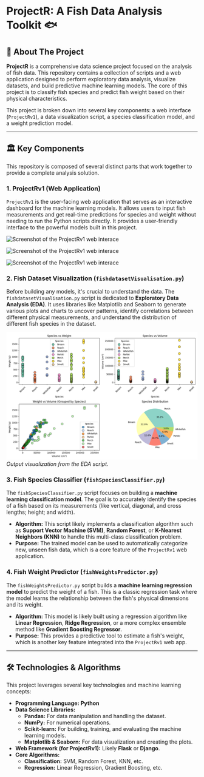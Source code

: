 # ProjectR: A Fish Data Analysis Toolkit 🐟

## 📖 About The Project

**ProjectR** is a comprehensive data science project focused on the analysis of fish data. This repository contains a collection of scripts and a web application designed to perform exploratory data analysis, visualize datasets, and build predictive machine learning models. The core of this project is to classify fish species and predict fish weight based on their physical characteristics.

This project is broken down into several key components: a web interface (`ProjectRv1`), a data visualization script, a species classification model, and a weight prediction model.

---

## 🏛️ Key Components

This repository is composed of several distinct parts that work together to provide a complete analysis solution.

### 1. ProjectRv1 (Web Application)

`ProjectRv1` is the user-facing web application that serves as an interactive dashboard for the machine learning models. It allows users to input fish measurements and get real-time predictions for species and weight without needing to run the Python scripts directly. It provides a user-friendly interface to the powerful models built in this project. 

![Screenshot of the ProjectRv1 web interace](image1.png)

![Screenshot of the ProjectRv1 web interace](image2.png)

![Screenshot of the ProjectRv1 web interace](image3.png)

### 2. Fish Dataset Visualization (`fishdatasetVisualisation.py`)

Before building any models, it's crucial to understand the data. The `fishdatasetVisualisation.py` script is dedicated to **Exploratory Data Analysis (EDA)**. It uses libraries like Matplotlib and Seaborn to generate various plots and charts to uncover patterns, identify correlations between different physical measurements, and understand the distribution of different fish species in the dataset.

![Example of data visualization output showing relationships between fish measurements](./images/FishSpeciesDataAnalysis.png)
_Output visualization from the EDA script._

### 3. Fish Species Classifier (`fishSpeciesClassifier.py`)

The `fishSpeciesClassifier.py` script focuses on building a **machine learning classification model**. The goal is to accurately identify the species of a fish based on its measurements (like vertical, diagonal, and cross lengths; height; and width).

* **Algorithm:** This script likely implements a classification algorithm such as **Support Vector Machine (SVM)**, **Random Forest**, or **K-Nearest Neighbors (KNN)** to handle this multi-class classification problem.
* **Purpose:** The trained model can be used to automatically categorize new, unseen fish data, which is a core feature of the `ProjectRv1` web application.

### 4. Fish Weight Predictor (`fishWeightsPredictor.py`)

The `fishWeightsPredictor.py` script builds a **machine learning regression model** to predict the weight of a fish. This is a classic regression task where the model learns the relationship between the fish's physical dimensions and its weight.

* **Algorithm:** This model is likely built using a regression algorithm like **Linear Regression**, **Ridge Regression**, or a more complex ensemble method like **Gradient Boosting Regressor**.
* **Purpose:** This provides a predictive tool to estimate a fish's weight, which is another key feature integrated into the `ProjectRv1` web app.

---

## 🛠️ Technologies & Algorithms

This project leverages several key technologies and machine learning concepts:

* **Programming Language:** **Python**
* **Data Science Libraries:**
    * **Pandas:** For data manipulation and handling the dataset.
    * **NumPy:** For numerical operations.
    * **Scikit-learn:** For building, training, and evaluating the machine learning models.
    * **Matplotlib & Seaborn:** For data visualization and creating the plots.
* **Web Framework (for ProjectRv1):** Likely **Flask** or **Django**.
* **Core Algorithms:**
    * **Classification:** SVM, Random Forest, KNN, etc.
    * **Regression:** Linear Regression, Gradient Boosting, etc.

